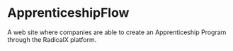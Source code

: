 # ApprenticeshipFlow
A web site where companies are able to create an Apprenticeship Program through the RadicalX platform.
